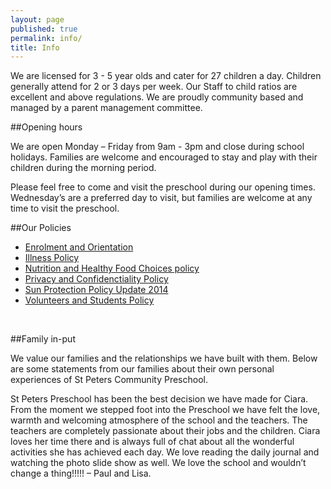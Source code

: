```yaml
---
layout: page
published: true
permalink: info/
title: Info
---
```


We are licensed for 3 - 5 year olds and cater for 27 children a day. Children generally attend for 2 or 3 days per week. Our Staff to child ratios are excellent and above regulations. We are proudly community based and managed by a parent management committee.

##Opening hours

We are open Monday – Friday from 9am - 3pm and close during school holidays. Families are welcome and encouraged to stay and play with their children during the morning period.

Please feel free to come and visit the preschool during our opening times. Wednesday’s are a preferred day to visit, but families are welcome at any time to visit the preschool.

##Our Policies

- [Enrolment and Orientation](../pdfs/enrolment-and-orientation.pdf)
- [Illness Policy](../pdfs/illness-policy.pdf)
- [Nutrition and Healthy Food Choices policy](../pdfs/nutrition-and-healthy-food-choices-policy.pdf)
- [Privacy and Confidenctiality Policy](../pdfs/privacy-and-confidenctiality-policy.pdf)
- [Sun Protection Policy Update 2014](../pdfs/sun-protection-policy-update-2014.pdf)
- [Volunteers and Students Policy](../pdfs/volunteers-and-students-policy.pdf)

</br>

##Family in-put

We value our families and the relationships we have built with them. Below are some statements from our families about their own personal experiences of St Peters Community Preschool.

St Peters Preschool has been the best decision we have made for Ciara. From the moment we stepped foot into the Preschool we have felt the love, warmth and welcoming atmosphere of the school and the teachers. The teachers are completely passionate about their jobs and the children. Ciara loves her time there and is always full of chat about all the wonderful activities she has achieved each day. We love reading the daily journal and watching the photo slide show as well. We love the school and wouldn’t change a thing!!!!! – Paul and Lisa.